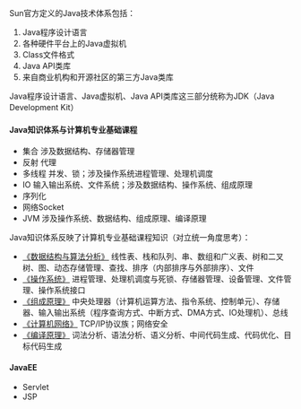 

Sun官方定义的Java技术体系包括：
1. Java程序设计语言
2. 各种硬件平台上的Java虚拟机
3. Class文件格式
4. Java API类库
5. 来自商业机构和开源社区的第三方Java类库

Java程序设计语言、Java虚拟机、Java API类库这三部分统称为JDK（Java Development Kit）


#### Java知识体系与计算机专业基础课程
* 集合 涉及数据结构、存储器管理
* 反射 代理
* 多线程 并发、锁；涉及操作系统进程管理、处理机调度
* IO 输入输出系统、文件系统；涉及数据结构、操作系统、组成原理
* 序列化
* 网络Socket
* JVM 涉及操作系统、数据结构、组成原理、编译原理
  
Java知识体系反映了计算机专业基础课程知识（对立统一角度思考）：
* [《数据结构与算法分析》](../99-book/notes/00-base/数据结构.md) 线性表、栈和队列、串、数组和广义表、树和二叉树、图、动态存储管理、查找、排序（内部排序与外部排序）、文件
* [《操作系统》](../99-book/notes/00-base/操作系统.md) 进程管理、处理机调度与死锁、存储器管理、设备管理、文件管理、操作系统接口
* [《组成原理》](../99-book/notes/00-base/组成原理.md) 中央处理器（计算机运算方法、指令系统、控制单元）、存储器、输入输出系统（程序查询方式、中断方式、DMA方式、IO处理机）、总线
* [《计算机网络》](../99-book/notes/00-base/计算机网络.md) TCP/IP协议族；网络安全
* [《编译原理》](../99-book/notes/00-base/编译原理.md) 词法分析、语法分析、语义分析、中间代码生成、代码优化、目标代码生成

#### JavaEE
* Servlet
* JSP
